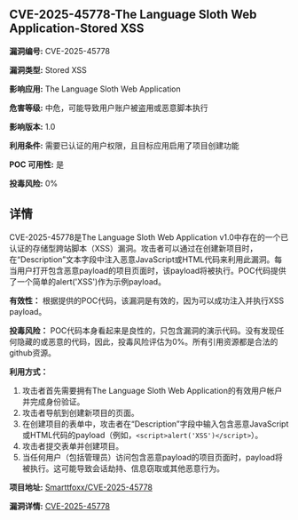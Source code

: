 ## CVE-2025-45778-The Language Sloth Web Application-Stored XSS

**漏洞编号:** CVE-2025-45778

**漏洞类型:** Stored XSS

**影响应用:** The Language Sloth Web Application

**危害等级:** 中危，可能导致用户账户被盗用或恶意脚本执行

**影响版本:** 1.0

**利用条件:** 需要已认证的用户权限，且目标应用启用了项目创建功能

**POC 可用性:** 是

**投毒风险:** 0%

## 详情

CVE-2025-45778是The Language Sloth Web Application v1.0中存在的一个已认证的存储型跨站脚本（XSS）漏洞。攻击者可以通过在创建新项目时，在“Description”文本字段中注入恶意JavaScript或HTML代码来利用此漏洞。每当用户打开包含恶意payload的项目页面时，该payload将被执行。POC代码提供了一个简单的alert('XSS')作为示例payload。

**有效性：**
根据提供的POC代码，该漏洞是有效的，因为可以成功注入并执行XSS payload。

**投毒风险：**
POC代码本身看起来是良性的，只包含漏洞的演示代码。没有发现任何隐藏的或恶意的代码，因此，投毒风险评估为0%。所有引用资源都是合法的github资源。

**利用方式：**
1.  攻击者首先需要拥有The Language Sloth Web Application的有效用户帐户并完成身份验证。
2.  攻击者导航到创建新项目的页面。
3.  在创建项目的表单中，攻击者在“Description”字段中输入包含恶意JavaScript或HTML代码的payload（例如，`<script>alert('XSS')</script>`）。
4.  攻击者提交表单并创建项目。
5.  当任何用户（包括管理员）访问包含恶意payload的项目页面时，payload将被执行。这可能导致会话劫持、信息窃取或其他恶意行为。

**项目地址:** [Smarttfoxx/CVE-2025-45778](https://github.com/Smarttfoxx/CVE-2025-45778)

**漏洞详情:** [CVE-2025-45778](https://nvd.nist.gov/vuln/detail/CVE-2025-45778)